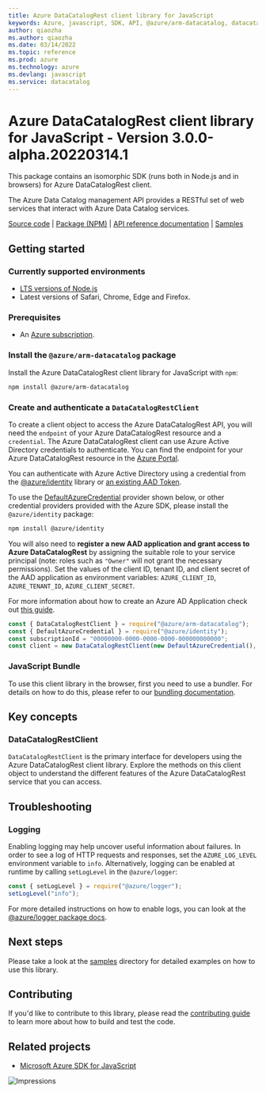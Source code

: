 ```yaml
---
title: Azure DataCatalogRest client library for JavaScript
keywords: Azure, javascript, SDK, API, @azure/arm-datacatalog, datacatalog
author: qiaozha
ms.author: qiaozha
ms.date: 03/14/2022
ms.topic: reference
ms.prod: azure
ms.technology: azure
ms.devlang: javascript
ms.service: datacatalog
---
```

# Azure DataCatalogRest client library for JavaScript - Version 3.0.0-alpha.20220314.1 


This package contains an isomorphic SDK (runs both in Node.js and in browsers) for Azure DataCatalogRest client.

The Azure Data Catalog management API provides a RESTful set of web services that interact with Azure Data Catalog services.

[Source code](https://github.com/Azure/azure-sdk-for-js/tree/main/sdk/datacatalog/arm-datacatalog) |
[Package (NPM)](https://www.npmjs.com/package/@azure/arm-datacatalog) |
[API reference documentation](https://docs.microsoft.com/javascript/api/@azure/arm-datacatalog) |
[Samples](https://github.com/Azure-Samples/azure-samples-js-management)

## Getting started

### Currently supported environments

- [LTS versions of Node.js](https://nodejs.org/about/releases/)
- Latest versions of Safari, Chrome, Edge and Firefox.

### Prerequisites

- An [Azure subscription][azure_sub].

### Install the `@azure/arm-datacatalog` package

Install the Azure DataCatalogRest client library for JavaScript with `npm`:

```bash
npm install @azure/arm-datacatalog
```

### Create and authenticate a `DataCatalogRestClient`

To create a client object to access the Azure DataCatalogRest API, you will need the `endpoint` of your Azure DataCatalogRest resource and a `credential`. The Azure DataCatalogRest client can use Azure Active Directory credentials to authenticate.
You can find the endpoint for your Azure DataCatalogRest resource in the [Azure Portal][azure_portal].

You can authenticate with Azure Active Directory using a credential from the [@azure/identity][azure_identity] library or [an existing AAD Token](https://github.com/Azure/azure-sdk-for-js/blob/master/sdk/identity/identity/samples/AzureIdentityExamples.md#authenticating-with-a-pre-fetched-access-token).

To use the [DefaultAzureCredential][defaultazurecredential] provider shown below, or other credential providers provided with the Azure SDK, please install the `@azure/identity` package:

```bash
npm install @azure/identity
```

You will also need to **register a new AAD application and grant access to Azure DataCatalogRest** by assigning the suitable role to your service principal (note: roles such as `"Owner"` will not grant the necessary permissions).
Set the values of the client ID, tenant ID, and client secret of the AAD application as environment variables: `AZURE_CLIENT_ID`, `AZURE_TENANT_ID`, `AZURE_CLIENT_SECRET`.

For more information about how to create an Azure AD Application check out [this guide](https://docs.microsoft.com/azure/active-directory/develop/howto-create-service-principal-portal).

```javascript
const { DataCatalogRestClient } = require("@azure/arm-datacatalog");
const { DefaultAzureCredential } = require("@azure/identity");
const subscriptionId = "00000000-0000-0000-0000-000000000000";
const client = new DataCatalogRestClient(new DefaultAzureCredential(), subscriptionId);
```


### JavaScript Bundle
To use this client library in the browser, first you need to use a bundler. For details on how to do this, please refer to our [bundling documentation](https://aka.ms/AzureSDKBundling).

## Key concepts

### DataCatalogRestClient

`DataCatalogRestClient` is the primary interface for developers using the Azure DataCatalogRest client library. Explore the methods on this client object to understand the different features of the Azure DataCatalogRest service that you can access.

## Troubleshooting

### Logging

Enabling logging may help uncover useful information about failures. In order to see a log of HTTP requests and responses, set the `AZURE_LOG_LEVEL` environment variable to `info`. Alternatively, logging can be enabled at runtime by calling `setLogLevel` in the `@azure/logger`:

```javascript
const { setLogLevel } = require("@azure/logger");
setLogLevel("info");
```

For more detailed instructions on how to enable logs, you can look at the [@azure/logger package docs](https://github.com/Azure/azure-sdk-for-js/tree/main/sdk/core/logger).

## Next steps

Please take a look at the [samples](https://github.com/Azure-Samples/azure-samples-js-management) directory for detailed examples on how to use this library.

## Contributing

If you'd like to contribute to this library, please read the [contributing guide](https://github.com/Azure/azure-sdk-for-js/blob/main/CONTRIBUTING.md) to learn more about how to build and test the code.

## Related projects

- [Microsoft Azure SDK for JavaScript](https://github.com/Azure/azure-sdk-for-js)

![Impressions](https://azure-sdk-impressions.azurewebsites.net/api/impressions/azure-sdk-for-js%2Fsdk%2Fdatacatalog%2Farm-datacatalog%2FREADME.png)

[azure_cli]: https://docs.microsoft.com/cli/azure
[azure_sub]: https://azure.microsoft.com/free/
[azure_sub]: https://azure.microsoft.com/free/
[azure_portal]: https://portal.azure.com
[azure_identity]: https://github.com/Azure/azure-sdk-for-js/tree/main/sdk/identity/identity
[defaultazurecredential]: https://github.com/Azure/azure-sdk-for-js/tree/main/sdk/identity/identity#defaultazurecredential


